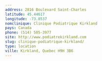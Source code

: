```yaml
---
address: 2816 Boulevard Saint-Charles
latitude: 45.44617
longitude: -73.8537
nomclinique: Clinique Podiatrique Kirkland
pays: Canada
phone: (514) 505-3977
site: http://www.podiatrekirkland.com
slug: clinique-podiatrique-kirkland/
type: location
ville: Kirkland, Quebec H9H 3B6
---
```


